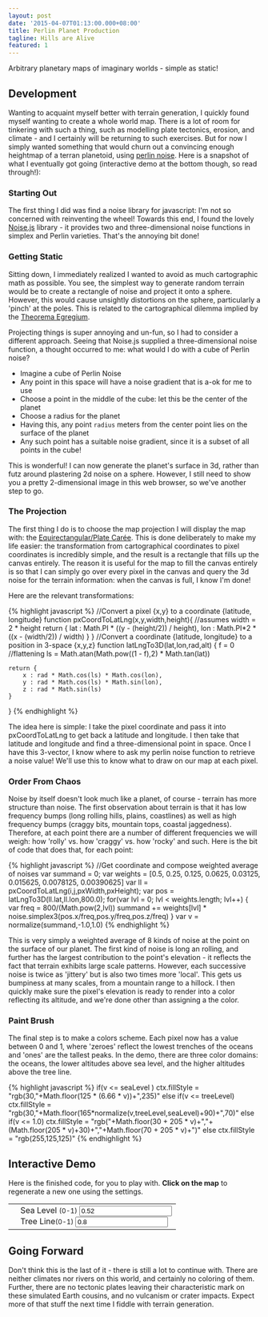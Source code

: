 ```yaml
---
layout: post
date: '2015-04-07T01:13:00.000+08:00'
title: Perlin Planet Production
tagline: Hills are Alive
featured: 1
---
```


Arbitrary planetary maps of imaginary worlds - simple as static!

## Development

Wanting to acquaint myself better with terrain generation, I quickly found myself wanting to create a whole world map. There is a lot of room for tinkering with such a thing, such as modelling plate tectonics, erosion, and climate - and I certainly will be returning to such exercises. But for now I simply wanted something that would churn out a convincing enough heightmap of a terran planetoid, using [perlin noise](http://en.wikipedia.org/wiki/Perlin_noise). Here is a snapshot of what I eventually got going (interactive demo at the bottom though, so read through!):

<canvas id="snapshot" width="600" height="300"></canvas>

### Starting Out

The first thing I did was find a noise library for javascript: I'm not so concerned with reinventing the wheel! Towards this end, I found the lovely [Noise.js](https://github.com/josephg/noisejs) library - it provides two and three-dimensional noise functions in simplex and Perlin varieties. That's the annoying bit done!

### Getting Static

Sitting down, I immediately realized I wanted to avoid as much cartographic math as possible. You see, the simplest way to generate random terrain would be to create a rectangle of noise and project it onto a sphere. However, this would cause unsightly distortions on the sphere, particularly a 'pinch' at the poles. This is related to the cartographical dilemma implied by the [Theorema Egregium](http://en.wikipedia.org/wiki/Theorema_Egregium).

Projecting things is super annoying and un-fun, so I had to consider a different approach. Seeing that Noise.js supplied a three-dimensional noise function, a thought occurred to me: what would I do with a cube of Perlin noise?

- Imagine a cube of Perlin Noise
- Any point in this space will have a noise gradient that is a-ok for me to use
- Choose a point in the middle of the cube: let this be the center of the planet
- Choose a radius for the planet
- Having this, any point `radius` meters from the center point lies on the surface of the planet
- Any such point has a suitable noise gradient, since it is a subset of all points in the cube!

This is wonderful! I can now generate the planet's surface in 3d, rather than futz around plastering 2d noise on a sphere. However, I still need to show you a pretty 2-dimensional image in this web browser, so we've another step to go.

### The Projection

The first thing I do is to choose the map projection I will display the map with: the [Equirectangular/Plate Carée](http://en.wikipedia.org/wiki/Equirectangular_projection). This is done deliberately to make my life easier: the transformation from cartographical coordinates to pixel coordinates is incredibly simple, and the result is a rectangle that fills up the canvas entirely. The reason it is useful for the map to fill the canvas entirely is so that I can simply go over every pixel in the canvas and query the 3d noise for the terrain information: when the canvas is full, I know I'm done!

Here are the relevant transformations:

{% highlight javascript %}
//Convert a pixel {x,y} to a coordinate {latitude, longitude}
function pxCoordToLatLng(x,y,width,height){
	//assumes width = 2 * height
	return {
		lat : Math.PI * ((y - (height/2)) / height),
		lon : Math.PI*2 * ((x - (width/2)) / width)
	}
}
//Convert a coordinate {latitude, longitude} to a position in 3-space {x,y,z}
function latLngTo3D(lat,lon,rad,alt)
{
	f  = 0 //flattening
	ls = Math.atan(Math.pow((1 - f),2) * Math.tan(lat))

	return {
		x : rad * Math.cos(ls) * Math.cos(lon),
		y : rad * Math.cos(ls) * Math.sin(lon),
		z : rad * Math.sin(ls)
	}
}
{% endhighlight %}

The idea here is simple: I take the pixel coordinate and pass it into pxCoordToLatLng to get back a latitude and longitude. I then take that latitude and longitude and find a three-dimensional point in space. Once I have this 3-vector, I know where to ask my perlin noise function to retrieve a noise value! We'll use this to know what to draw on our map at each pixel.

### Order From Chaos

Noise by itself doesn't look much like a planet, of course - terrain has more structure than noise. The first observation about terrain is that it has low frequency bumps (long rolling hills, plains, coastlines) as well as high frequency bumps (craggy bits, mountain tops, coastal jaggedness). Therefore, at each point there are a number of different frequencies we will weigh: how 'rolly' vs. how 'craggy' vs. how 'rocky' and such. Here is the bit of code that does that, for each point:

{% highlight javascript %}
//Get coordinate and compose weighted average of noises
	var summand = 0;
	var weights = [0.5, 0.25, 0.125, 0.0625, 0.03125, 0.015625, 0.0078125, 0.00390625]
	var ll = pxCoordToLatLng(i,j,pxWidth,pxHeight);
	var pos = latLngTo3D(ll.lat,ll.lon,800.0);
	for(var lvl = 0; lvl < weights.length; lvl++)
	{
		var freq = 800/(Math.pow(2,lvl))
		summand += weights[lvl] * noise.simplex3(pos.x/freq,pos.y/freq,pos.z/freq)
	}
	var v = normalize(summand,-1.0,1.0)
{% endhighlight %}

This is very simply a weighted average of 8 kinds of noise at the point on the surface of our planet. The first kind of noise is long an rolling, and further has the largest contribution to the point's elevation - it reflects the fact that terrain exhibits large scale patterns. However, each successive noise is twice as 'jittery' but is also two times more 'local'. This gets us bumpiness at many scales, from a mountain range to a hillock. I then quickly make sure the pixel's elevation is ready to render into a color reflecting its altitude, and we're done other than assigning a the color.

### Paint Brush

The final step is to make a colors scheme. Each pixel now has a value between 0 and 1, where 'zeroes' reflect the lowest trenches of the oceans and 'ones' are the tallest peaks. In the demo, there are three color domains: the oceans, the lower altitudes above sea level, and the higher altitudes above the tree line.

{% highlight javascript %}
	if(v <= seaLevel )
		ctx.fillStyle = "rgb(30,"+Math.floor(125 * (6.66 * v))+",235)"
	else if(v <= treeLevel)
		ctx.fillStyle = "rgb(30,"+Math.floor(165*normalize(v,treeLevel,seaLevel)+90)+",70)"
	else if(v <= 1.0)
		ctx.fillStyle = "rgb("+Math.floor(30 + 205 * v)+","+(Math.floor(205 * v)+30)+","+Math.floor(70 + 205 * v)+")"
	else
		ctx.fillStyle = "rgb(255,125,125)"
{% endhighlight %}

## Interactive Demo

Here is the finished code, for you to play with. **Click on the map** to regenerate a new one using the settings.

<table>
	<tbody>
		<tr>
			<td>
				<canvas id="display" width="500" height="250" onClick="run()"></canvas>
			</td>
			<td>
				<div class="input-group">
					<span class="input-group-addon" id="seaLvlLabel">Sea Level <small>(0-1)</small></span>
					<input type="number" id="seaLvlINP" value="0.52"></input>
				</div>
				<div class="input-group">
					<span class="input-group-addon" id="treeLvlLabel">Tree Line<small>(0-1)</small></span>
					<input type="number" id="treeLvlINP" value="0.8"></input>
				</div>
			</td>
		</tr>
	</tbody>
</table>


## Going Forward

Don't think this is the last of it - there is still a lot to continue with. There are neither climates nor rivers on this world, and certainly no coloring of them. Further, there are no tectonic plates leaving their characteristic mark on these simulated Earth cousins, and no vulcanism or crater impacts. Expect more of that stuff the next time I fiddle with terrain generation.

<script>
	function run(){
		displayNoise('display',{width:500,height:250});
	}
	function displayNoise(canvas, map){
		var pxWidth = map.width;
		var pxHeight = map.height
		var canvas = document.getElementById(canvas);
		var seaVAL = parseFloat(document.getElementById("seaLvlINP").value)
		seaVAL = seaVAL !== undefined && seaVAL >= 0 && seaVAL <= 1.0 ? seaVAL : undefined
		var treeVAL = parseFloat(document.getElementById("treeLvlINP").value)
		treeVAL = treeVAL !== undefined && treeVAL >= 0 && treeVAL <= 1.0 ? treeVAL : undefined
		var ctx = canvas.getContext("2d");
		noise.seed(Math.random());
		ctx.fillStyle="rgba(128,128,128,255)" 
		ctx.fillRect(0,0,pxWidth,pxHeight);
		for(var i = 0; i < pxWidth; i ++)
		{
			for(var j = 0; j < pxHeight; j++)
			{
				var summand = 0;
				var weights = [0.5, 0.25, 0.125, 0.0625, 0.03125, 0.015625, 0.0078125, 0.00390625]
				var ll = pxCoordToLatLng(i,j,pxWidth,pxHeight);
				var pos = latLngTo3D(ll.lat,ll.lon,800.0);
				for(var lvl = 0; lvl < weights.length; lvl++)
				{
					var freq = 800/(Math.pow(2,lvl))
					summand += weights[lvl] * noise.simplex3(pos.x/freq,pos.y/freq,pos.z/freq)
				}
				var v = normalize(summand,-1.0,1.0)

				var seaLevel = seaVAL || 0.52;
				var treeLevel = treeVAL || 0.8;

				if(v <= seaLevel )
					ctx.fillStyle = "rgb(30,"+Math.floor(125 * (6.66 * v))+",235)"
				else if(v <= treeLevel)
					ctx.fillStyle = "rgb(30,"+Math.floor(165*normalize(v,treeLevel,seaLevel)+90)+",70)"
				else if(v <= 1.0)
					ctx.fillStyle = "rgb("+Math.floor(30 + 205 * v)+","+(Math.floor(205 * v)+30)+","+Math.floor(70 + 205 * v)+")"
				else
					ctx.fillStyle = "rgb(255,125,125)"

				ctx.fillRect(i,j,1,1);
			}
		}
	}
	function pxCoordToLatLng(x,y,width,height){
		//assumes width = 2 * height
		return {
			lat : Math.PI * ((y - (height/2)) / height),
			lon : Math.PI*2 * ((x - (width/2)) / width)
		}
	}
	function latLngTo3D(lat,lon,rad,alt)
	{
	    f  = 0 //flattening
		ls = Math.atan(Math.pow((1 - f),2) * Math.tan(lat))

		return {
			x : rad * Math.cos(ls) * Math.cos(lon),
			y : rad * Math.cos(ls) * Math.sin(lon),
			z : rad * Math.sin(ls)
		}
	}
	function normalize(val,max,min)
	{
		var range = max - min;
		return (val - min)/range
	}
/*
 * A speed-improved perlin and simplex noise algorithms for 2D.
 *
 * Based on example code by Stefan Gustavson (stegu@itn.liu.se).
 * Optimisations by Peter Eastman (peastman@drizzle.stanford.edu).
 * Better rank ordering method by Stefan Gustavson in 2012.
 * Converted to Javascript by Joseph Gentle.
 *
 * Version 2012-03-09
 *
 * This code was placed in the public domain by its original author,
 * Stefan Gustavson. You may use it as you see fit, but
 * attribution is appreciated.
 *
 */

(function(global){
  var module = global.noise = {};

  function Grad(x, y, z) {
    this.x = x; this.y = y; this.z = z;
  }
  
  Grad.prototype.dot2 = function(x, y) {
    return this.x*x + this.y*y;
  };

  Grad.prototype.dot3 = function(x, y, z) {
    return this.x*x + this.y*y + this.z*z;
  };

  var grad3 = [new Grad(1,1,0),new Grad(-1,1,0),new Grad(1,-1,0),new Grad(-1,-1,0),
               new Grad(1,0,1),new Grad(-1,0,1),new Grad(1,0,-1),new Grad(-1,0,-1),
               new Grad(0,1,1),new Grad(0,-1,1),new Grad(0,1,-1),new Grad(0,-1,-1)];

  var p = [151,160,137,91,90,15,
  131,13,201,95,96,53,194,233,7,225,140,36,103,30,69,142,8,99,37,240,21,10,23,
  190, 6,148,247,120,234,75,0,26,197,62,94,252,219,203,117,35,11,32,57,177,33,
  88,237,149,56,87,174,20,125,136,171,168, 68,175,74,165,71,134,139,48,27,166,
  77,146,158,231,83,111,229,122,60,211,133,230,220,105,92,41,55,46,245,40,244,
  102,143,54, 65,25,63,161, 1,216,80,73,209,76,132,187,208, 89,18,169,200,196,
  135,130,116,188,159,86,164,100,109,198,173,186, 3,64,52,217,226,250,124,123,
  5,202,38,147,118,126,255,82,85,212,207,206,59,227,47,16,58,17,182,189,28,42,
  223,183,170,213,119,248,152, 2,44,154,163, 70,221,153,101,155,167, 43,172,9,
  129,22,39,253, 19,98,108,110,79,113,224,232,178,185, 112,104,218,246,97,228,
  251,34,242,193,238,210,144,12,191,179,162,241, 81,51,145,235,249,14,239,107,
  49,192,214, 31,181,199,106,157,184, 84,204,176,115,121,50,45,127, 4,150,254,
  138,236,205,93,222,114,67,29,24,72,243,141,128,195,78,66,215,61,156,180];
  // To remove the need for index wrapping, double the permutation table length
  var perm = new Array(512);
  var gradP = new Array(512);

  // This isn't a very good seeding function, but it works ok. It supports 2^16
  // different seed values. Write something better if you need more seeds.
  module.seed = function(seed) {
    if(seed > 0 && seed < 1) {
      // Scale the seed out
      seed *= 65536;
    }

    seed = Math.floor(seed);
    if(seed < 256) {
      seed |= seed << 8;
    }

    for(var i = 0; i < 256; i++) {
      var v;
      if (i & 1) {
        v = p[i] ^ (seed & 255);
      } else {
        v = p[i] ^ ((seed>>8) & 255);
      }

      perm[i] = perm[i + 256] = v;
      gradP[i] = gradP[i + 256] = grad3[v % 12];
    }
  };

  module.seed(0);

  /*
  for(var i=0; i<256; i++) {
    perm[i] = perm[i + 256] = p[i];
    gradP[i] = gradP[i + 256] = grad3[perm[i] % 12];
  }*/

  // Skewing and unskewing factors for 2, 3, and 4 dimensions
  var F2 = 0.5*(Math.sqrt(3)-1);
  var G2 = (3-Math.sqrt(3))/6;

  var F3 = 1/3;
  var G3 = 1/6;

  // 2D simplex noise
  module.simplex2 = function(xin, yin) {
    var n0, n1, n2; // Noise contributions from the three corners
    // Skew the input space to determine which simplex cell we're in
    var s = (xin+yin)*F2; // Hairy factor for 2D
    var i = Math.floor(xin+s);
    var j = Math.floor(yin+s);
    var t = (i+j)*G2;
    var x0 = xin-i+t; // The x,y distances from the cell origin, unskewed.
    var y0 = yin-j+t;
    // For the 2D case, the simplex shape is an equilateral triangle.
    // Determine which simplex we are in.
    var i1, j1; // Offsets for second (middle) corner of simplex in (i,j) coords
    if(x0>y0) { // lower triangle, XY order: (0,0)->(1,0)->(1,1)
      i1=1; j1=0;
    } else {    // upper triangle, YX order: (0,0)->(0,1)->(1,1)
      i1=0; j1=1;
    }
    // A step of (1,0) in (i,j) means a step of (1-c,-c) in (x,y), and
    // a step of (0,1) in (i,j) means a step of (-c,1-c) in (x,y), where
    // c = (3-sqrt(3))/6
    var x1 = x0 - i1 + G2; // Offsets for middle corner in (x,y) unskewed coords
    var y1 = y0 - j1 + G2;
    var x2 = x0 - 1 + 2 * G2; // Offsets for last corner in (x,y) unskewed coords
    var y2 = y0 - 1 + 2 * G2;
    // Work out the hashed gradient indices of the three simplex corners
    i &= 255;
    j &= 255;
    var gi0 = gradP[i+perm[j]];
    var gi1 = gradP[i+i1+perm[j+j1]];
    var gi2 = gradP[i+1+perm[j+1]];
    // Calculate the contribution from the three corners
    var t0 = 0.5 - x0*x0-y0*y0;
    if(t0<0) {
      n0 = 0;
    } else {
      t0 *= t0;
      n0 = t0 * t0 * gi0.dot2(x0, y0);  // (x,y) of grad3 used for 2D gradient
    }
    var t1 = 0.5 - x1*x1-y1*y1;
    if(t1<0) {
      n1 = 0;
    } else {
      t1 *= t1;
      n1 = t1 * t1 * gi1.dot2(x1, y1);
    }
    var t2 = 0.5 - x2*x2-y2*y2;
    if(t2<0) {
      n2 = 0;
    } else {
      t2 *= t2;
      n2 = t2 * t2 * gi2.dot2(x2, y2);
    }
    // Add contributions from each corner to get the final noise value.
    // The result is scaled to return values in the interval [-1,1].
    return 70 * (n0 + n1 + n2);
  };

  // 3D simplex noise
  module.simplex3 = function(xin, yin, zin) {
    var n0, n1, n2, n3; // Noise contributions from the four corners

    // Skew the input space to determine which simplex cell we're in
    var s = (xin+yin+zin)*F3; // Hairy factor for 2D
    var i = Math.floor(xin+s);
    var j = Math.floor(yin+s);
    var k = Math.floor(zin+s);

    var t = (i+j+k)*G3;
    var x0 = xin-i+t; // The x,y distances from the cell origin, unskewed.
    var y0 = yin-j+t;
    var z0 = zin-k+t;

    // For the 3D case, the simplex shape is a slightly irregular tetrahedron.
    // Determine which simplex we are in.
    var i1, j1, k1; // Offsets for second corner of simplex in (i,j,k) coords
    var i2, j2, k2; // Offsets for third corner of simplex in (i,j,k) coords
    if(x0 >= y0) {
      if(y0 >= z0)      { i1=1; j1=0; k1=0; i2=1; j2=1; k2=0; }
      else if(x0 >= z0) { i1=1; j1=0; k1=0; i2=1; j2=0; k2=1; }
      else              { i1=0; j1=0; k1=1; i2=1; j2=0; k2=1; }
    } else {
      if(y0 < z0)      { i1=0; j1=0; k1=1; i2=0; j2=1; k2=1; }
      else if(x0 < z0) { i1=0; j1=1; k1=0; i2=0; j2=1; k2=1; }
      else             { i1=0; j1=1; k1=0; i2=1; j2=1; k2=0; }
    }
    // A step of (1,0,0) in (i,j,k) means a step of (1-c,-c,-c) in (x,y,z),
    // a step of (0,1,0) in (i,j,k) means a step of (-c,1-c,-c) in (x,y,z), and
    // a step of (0,0,1) in (i,j,k) means a step of (-c,-c,1-c) in (x,y,z), where
    // c = 1/6.
    var x1 = x0 - i1 + G3; // Offsets for second corner
    var y1 = y0 - j1 + G3;
    var z1 = z0 - k1 + G3;

    var x2 = x0 - i2 + 2 * G3; // Offsets for third corner
    var y2 = y0 - j2 + 2 * G3;
    var z2 = z0 - k2 + 2 * G3;

    var x3 = x0 - 1 + 3 * G3; // Offsets for fourth corner
    var y3 = y0 - 1 + 3 * G3;
    var z3 = z0 - 1 + 3 * G3;

    // Work out the hashed gradient indices of the four simplex corners
    i &= 255;
    j &= 255;
    k &= 255;
    var gi0 = gradP[i+   perm[j+   perm[k   ]]];
    var gi1 = gradP[i+i1+perm[j+j1+perm[k+k1]]];
    var gi2 = gradP[i+i2+perm[j+j2+perm[k+k2]]];
    var gi3 = gradP[i+ 1+perm[j+ 1+perm[k+ 1]]];

    // Calculate the contribution from the four corners
    var t0 = 0.6 - x0*x0 - y0*y0 - z0*z0;
    if(t0<0) {
      n0 = 0;
    } else {
      t0 *= t0;
      n0 = t0 * t0 * gi0.dot3(x0, y0, z0);  // (x,y) of grad3 used for 2D gradient
    }
    var t1 = 0.6 - x1*x1 - y1*y1 - z1*z1;
    if(t1<0) {
      n1 = 0;
    } else {
      t1 *= t1;
      n1 = t1 * t1 * gi1.dot3(x1, y1, z1);
    }
    var t2 = 0.6 - x2*x2 - y2*y2 - z2*z2;
    if(t2<0) {
      n2 = 0;
    } else {
      t2 *= t2;
      n2 = t2 * t2 * gi2.dot3(x2, y2, z2);
    }
    var t3 = 0.6 - x3*x3 - y3*y3 - z3*z3;
    if(t3<0) {
      n3 = 0;
    } else {
      t3 *= t3;
      n3 = t3 * t3 * gi3.dot3(x3, y3, z3);
    }
    // Add contributions from each corner to get the final noise value.
    // The result is scaled to return values in the interval [-1,1].
    return 32 * (n0 + n1 + n2 + n3);

  };

  // ##### Perlin noise stuff

  function fade(t) {
    return t*t*t*(t*(t*6-15)+10);
  }

  function lerp(a, b, t) {
    return (1-t)*a + t*b;
  }

  // 2D Perlin Noise
  module.perlin2 = function(x, y) {
    // Find unit grid cell containing point
    var X = Math.floor(x), Y = Math.floor(y);
    // Get relative xy coordinates of point within that cell
    x = x - X; y = y - Y;
    // Wrap the integer cells at 255 (smaller integer period can be introduced here)
    X = X & 255; Y = Y & 255;

    // Calculate noise contributions from each of the four corners
    var n00 = gradP[X+perm[Y]].dot2(x, y);
    var n01 = gradP[X+perm[Y+1]].dot2(x, y-1);
    var n10 = gradP[X+1+perm[Y]].dot2(x-1, y);
    var n11 = gradP[X+1+perm[Y+1]].dot2(x-1, y-1);

    // Compute the fade curve value for x
    var u = fade(x);

    // Interpolate the four results
    return lerp(
        lerp(n00, n10, u),
        lerp(n01, n11, u),
       fade(y));
  };

  // 3D Perlin Noise
  module.perlin3 = function(x, y, z) {
    // Find unit grid cell containing point
    var X = Math.floor(x), Y = Math.floor(y), Z = Math.floor(z);
    // Get relative xyz coordinates of point within that cell
    x = x - X; y = y - Y; z = z - Z;
    // Wrap the integer cells at 255 (smaller integer period can be introduced here)
    X = X & 255; Y = Y & 255; Z = Z & 255;

    // Calculate noise contributions from each of the eight corners
    var n000 = gradP[X+  perm[Y+  perm[Z  ]]].dot3(x,   y,     z);
    var n001 = gradP[X+  perm[Y+  perm[Z+1]]].dot3(x,   y,   z-1);
    var n010 = gradP[X+  perm[Y+1+perm[Z  ]]].dot3(x,   y-1,   z);
    var n011 = gradP[X+  perm[Y+1+perm[Z+1]]].dot3(x,   y-1, z-1);
    var n100 = gradP[X+1+perm[Y+  perm[Z  ]]].dot3(x-1,   y,   z);
    var n101 = gradP[X+1+perm[Y+  perm[Z+1]]].dot3(x-1,   y, z-1);
    var n110 = gradP[X+1+perm[Y+1+perm[Z  ]]].dot3(x-1, y-1,   z);
    var n111 = gradP[X+1+perm[Y+1+perm[Z+1]]].dot3(x-1, y-1, z-1);

    // Compute the fade curve value for x, y, z
    var u = fade(x);
    var v = fade(y);
    var w = fade(z);

    // Interpolate
    return lerp(
        lerp(
          lerp(n000, n100, u),
          lerp(n001, n101, u), w),
        lerp(
          lerp(n010, n110, u),
          lerp(n011, n111, u), w),
       v);
  };

})(this);
</script>
<script>
	displayNoise('snapshot',{width:600,height:300});
	run()
</script>